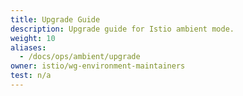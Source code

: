 ```yaml
---
title: Upgrade Guide
description: Upgrade guide for Istio ambient mode.
weight: 10
aliases:
  - /docs/ops/ambient/upgrade
owner: istio/wg-environment-maintainers
test: n/a
---
```

